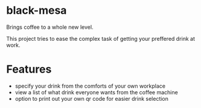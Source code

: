 black-mesa
==========

Brings coffee to a whole new level.

This project tries to ease the complex task of getting your preffered drink at  work.

Features
==========
- specify your drink from the comforts of your own workplace
- view a list of what drink everyone wants from the coffee machine 
- option to print out your own qr code for easier drink selection

